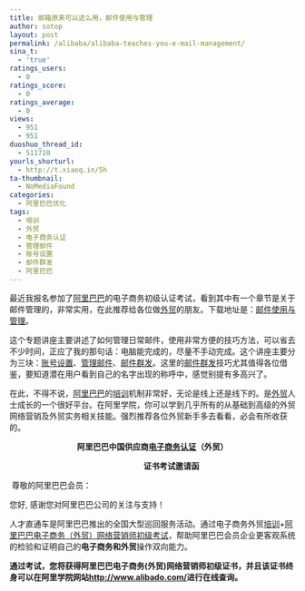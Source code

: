 ```yaml
---
title: 邮箱原来可以这么用，邮件使用与管理
author: sotop
layout: post
permalink: /alibaba/alibaba-teaches-you-e-mail-management/
sina_t:
  - 'true'
ratings_users:
  - 0
ratings_score:
  - 0
ratings_average:
  - 0
views:
  - 951
  - 951
duoshuo_thread_id:
  - 511710
yourls_shorturl:
  - http://t.xiaoq.in/5h
ta-thumbnail:
  - NoMediaFound
categories:
  - 阿里巴巴优化
tags:
  - 培训
  - 外贸
  - 电子商务认证
  - 管理邮件
  - 账号设置
  - 邮件群发
  - 阿里巴巴
---
```

最近我报名参加了<span class='wp_keywordlink_affiliate'><a href="https://xiaoq.in/tag/%e9%98%bf%e9%87%8c%e5%b7%b4%e5%b7%b4/" title="查看阿里巴巴中的全部文章" target="_blank">阿里巴巴</a></span>的电子商务初级认证考试，看到其中有一个章节是关于邮件管理的，非常实用，在此推荐给各位做<span class='wp_keywordlink_affiliate'><a href="https://xiaoq.in/tag/%e5%a4%96%e8%b4%b8/" title="查看外贸中的全部文章" target="_blank">外贸</a></span>的朋友。下载地址是：[邮件使用与管理][1]。

这个专题讲座主要讲述了如何管理日常邮件，使用非常方便的技巧方法，可以省去不少时间，正应了我的那句话：电脑能完成的，尽量不手动完成。这个讲座主要分为三块：<span class='wp_keywordlink_affiliate'><a href="https://xiaoq.in/tag/%e8%b4%a6%e5%8f%b7%e8%ae%be%e7%bd%ae/" title="查看账号设置中的全部文章" target="_blank">账号设置</a></span>、<span class='wp_keywordlink_affiliate'><a href="https://xiaoq.in/tag/%e7%ae%a1%e7%90%86%e9%82%ae%e4%bb%b6/" title="查看管理邮件中的全部文章" target="_blank">管理邮件</a></span>、<span class='wp_keywordlink_affiliate'><a href="https://xiaoq.in/tag/%e9%82%ae%e4%bb%b6%e7%be%a4%e5%8f%91/" title="查看邮件群发中的全部文章" target="_blank">邮件群发</a></span>。这里的<span class='wp_keywordlink_affiliate'><a href="https://xiaoq.in/tag/%e9%82%ae%e4%bb%b6%e7%be%a4%e5%8f%91/" title="查看邮件群发中的全部文章" target="_blank">邮件群发</a></span>技巧尤其值得各位借鉴，要知道潜在用户看到自己的名字出现的称呼中，感觉别提有多高兴了。

在此，不得不说，<span class='wp_keywordlink_affiliate'><a href="https://xiaoq.in/tag/%e9%98%bf%e9%87%8c%e5%b7%b4%e5%b7%b4/" title="查看阿里巴巴中的全部文章" target="_blank">阿里巴巴</a></span>的<span class='wp_keywordlink_affiliate'><a href="https://xiaoq.in/tag/%e5%9f%b9%e8%ae%ad/" title="查看培训中的全部文章" target="_blank">培训</a></span>机制非常好，无论是线上还是线下的。是<span class='wp_keywordlink_affiliate'><a href="https://xiaoq.in/tag/%e5%a4%96%e8%b4%b8/" title="查看外贸中的全部文章" target="_blank">外贸</a></span>人士成长的一个很好平台。在阿里学院，你可以学到几乎所有的从基础到高级的外贸网络营销及外贸实务相关技能。强烈推荐各位外贸新手多去看看，必会有所收获的。

<p style="text-align: center">
  <strong>阿里巴巴中国供应商<span class='wp_keywordlink_affiliate'><a href="https://xiaoq.in/tag/%e7%94%b5%e5%ad%90%e5%95%86%e5%8a%a1%e8%ae%a4%e8%af%81/" title="查看电子商务认证中的全部文章" target="_blank">电子商务认证</a></span>（外贸）</strong>
</p>

<p style="text-align: center">
  <strong>                    </strong><strong>证书考试邀请函</strong>
</p>

 尊敬的阿里巴巴会员：

您好, 感谢您对阿里巴巴公司的关注与支持！

人才直通车是阿里巴巴推出的全国大型巡回服务活动。通过电子商务外贸<span class='wp_keywordlink_affiliate'><a href="https://xiaoq.in/tag/%e5%9f%b9%e8%ae%ad/" title="查看培训中的全部文章" target="_blank">培训</a></span>+<span style="text-decoration: underline">阿里巴巴电子商务（外贸）网络营销师初级考试</span>，帮助阿里巴巴会员企业更客观系统的检验和证明自己的**电子商务和外贸**操作双向能力。

**通过考试，您将获得阿里巴巴电子商务(外贸)网络营销师初级证书，并且该证书终身可以在阿里学院网站<a title="阿里学院" href="http://www.alibado.com/" target="_blank">http://www.alibado.com/</a>进行在线查询。**

 [1]: http://sotop.org/blog/images/2011/03/200000572.pdf